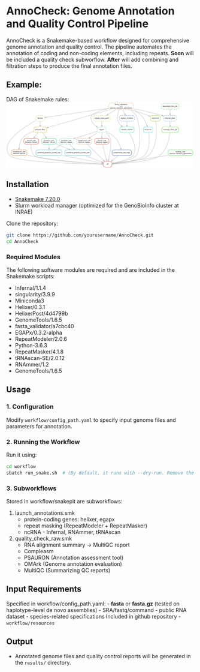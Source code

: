 # AnnoCheck: Genome Annotation and Quality Control Pipeline

AnnoCheck is a Snakemake-based workflow designed for comprehensive genome annotation and quality control. The pipeline automates the annotation of coding and non-coding elements, including repeats.
**Soon** will be included a quality check subworflow.
**After** will add combining and filtration steps to produce the final annotation files.

## Example:

DAG of Snakemake rules:
<img src="workflow/dag.png" width="500"/>

## Installation

- [Snakemake 7.20.0](https://snakemake.readthedocs.io/)
- Slurm workload manager (optimized for the GenoBioInfo cluster at INRAE)

Clone the repository:
```bash
git clone https://github.com/yourusername/AnnoCheck.git
cd AnnoCheck
```

### Required Modules
The following software modules are required and are included in the Snakemake scripts:

- Infernal/1.1.4
- singularity/3.9.9
- Miniconda3
- Helixer/0.3.1
- HelixerPost/4d4799b
- GenomeTools/1.6.5
- fasta_validator/a7cbc40
- EGAPx/0.3.2-alpha
- RepeatModeler/2.0.6
- Python-3.6.3
- RepeatMasker/4.1.8
- tRNAscan-SE/2.0.12
- RNAmmer/1.2
- GenomeTools/1.6.5

## Usage
### 1. Configuration
Modify `workflow/config_path.yaml` to specify input genome files and parameters for annotation.

### 2. Running the Workflow
Run it using:
```bash
cd workflow
sbatch run_snake.sh  # (By default, it runs with --dry-run. Remove the flag after the first check.)
```

### 3. Subworkflows
Stored in workflow/snakepit are subworkflows:
1. launch_annotations.smk
	- protein-coding genes: helixer, egapx
	- repeat masking (RepeatModeler + RepeatMasker)
	- ncRNA - Infernal, RNAmmer, tRNAscan
2. quality_check_raw.smk
	- RNA alignment summary -> MultiQC report
	- Compleasm
	- PSAURON (Annotation assessment tool)
	- OMArk (Genome annotation evaluation)
	- MultiQC (Summarizing QC reports)

## Input Requirements
Specified in workflow/config_path.yaml:
	- **fasta** or **fasta.gz** (tested on haplotype-level de novo assemblies)
	- SRA/fastq/command - public RNA dataset
	- species-related specifications
Included in github repository - `workflow/resources`

## Output
- Annotated genome files and quality control reports will be generated in the `results/` directory.


